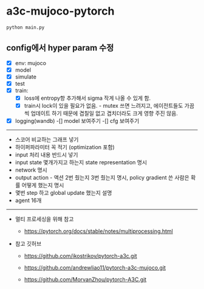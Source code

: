 # a3c-mujoco-pytorch

```python
python main.py
```

config에서 hyper param 수정
---

-[x] env: mujoco
-[x] model
-[x] simulate
-[x] test
-[x] train: 
  -[x] loss에 entropy항 추가해서 sigma 작게 나올 수 있게 함.
  -[x] train시 lock이 있을 필요가 없음. - mutex 쓰면 느려지고, 에이전트들도 가끔씩 업데이트 하기 때문에 겹칠일 없고 겹치더라도 크게 영향 주진 않음.
-[x] logging(wandb)
  -[] model 보여주기
  -[] cfg 보여주기

---
- 스코어 비교하는 그래프 넣기
- 하이퍼파라미터 꼭 적기 (optimization 포함)
- input 처리 내용 반드시 넣기
- input state 몇개가지고 하는지 state representation 명시
- network 명시
- output action - 액션 2번 줬는지 3번 줬는지 명시, policy gradient 쓴 사람은 확률 어떻게 했는지 명시
- 몇번 step 하고 global update 했는지 설명
- agent 16개 

---
- 멀티 프로세싱을 위해 참고

  - https://pytorch.org/docs/stable/notes/multiprocessing.html

- 참고 깃허브 

  - https://github.com/ikostrikov/pytorch-a3c.git

  - https://github.com/andrewliao11/pytorch-a3c-mujoco.git

  - https://github.com/MorvanZhou/pytorch-A3C.git
